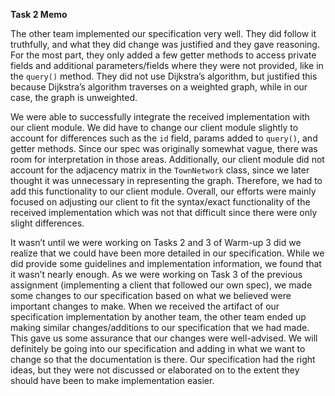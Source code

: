 **Task 2 Memo**

The other team implemented our specification very well. They did follow it truthfully, and what they did change was justified and they gave reasoning. For the most part, they only added a few getter methods to access private fields and additional parameters/fields where they were not provided, like in the `query()` method. They did not use Dijkstra’s algorithm, but justified this because Dijkstra’s algorithm traverses on a weighted graph, while in our case, the graph is unweighted.

We were able to successfully integrate the received implementation with our client module. We did have to change our client module slightly to account for differences such as the `id` field, params added to `query()`, and getter methods. Since our spec was originally somewhat vague, there was room for interpretation in those areas. Additionally, our client module did not account for the adjacency matrix in the `TownNetwork` class, since we later thought it was unnecessary in representing the graph. Therefore, we had to add this functionality to our client module. Overall, our efforts were mainly focused on adjusting our client to fit the syntax/exact functionality of the received implementation which was not that difficult since there were only slight differences.

It wasn’t until we were working on Tasks 2 and 3 of Warm-up 3 did we realize that we could have been more detailed in our specification. While we did provide some guidelines and implementation information, we found that it wasn’t nearly enough. As we were working on Task 3 of the previous assignment (implementing a client that followed our own spec), we made some changes to our specification based on what we believed were important changes to make. When we received the artifact of our specification implementation by another team, the other team ended up making similar changes/additions to our specification that we had made. This gave us some assurance that our changes were well-advised. We will definitely be going into our specification and adding in what we want to change so that the documentation is there. Our specification had the right ideas, but they were not discussed or elaborated on to the extent they should have been to make implementation easier.

